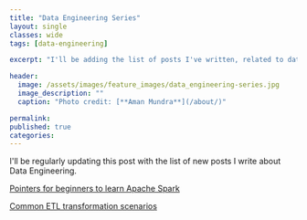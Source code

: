 ```yaml
---
title: "Data Engineering Series"
layout: single
classes: wide
tags: [data-engineering]

excerpt: "I'll be adding the list of posts I've written, related to data engineering and pipelining."

header:
  image: /assets/images/feature_images/data_engineering-series.jpg
  image_description: ""
  caption: "Photo credit: [**Aman Mundra**](/about/)"

permalink:
published: true
categories: 
---
```


I'll be regularly updating this post with the list of new posts I write about Data Engineering.

[Pointers for beginners to learn Apache Spark](http://www.lifeisafile.com/learning-apache-spark/)

[Common ETL transformation scenarios](http://www.lifeisafile.com/common-ETL-transformation-scenarios)